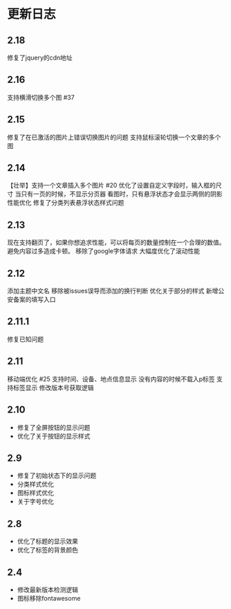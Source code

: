 # 更新日志

## 2.18
修复了jquery的cdn地址

## 2.16
支持横滑切换多个图 #37

## 2.15
修复了在已激活的图片上错误切换图片的问题
支持鼠标滚轮切换一个文章的多个图

## 2.14
【壮举】支持一个文章插入多个图片 #20
优化了设置自定义字段时，输入框的尺寸
当只有一页的时候，不显示分页器
看图时，只有悬浮状态才会显示两侧的阴影
性能优化
修复了分类列表悬浮状态样式问题

## 2.13
现在支持翻页了，如果你想追求性能，可以将每页的数量控制在一个合理的数值。避免内容过多造成卡顿。
移除了google字体请求
大幅度优化了滚动性能

## 2.12
添加主题中文名
移除被issues误导而添加的换行判断
优化关于部分的样式
新增公安备案的填写入口

## 2.11.1

修复已知问题

## 2.11
移动端优化 #25
支持时间、设备、地点信息显示
没有内容的时候不载入p标签
支持标签显示
修改版本号获取逻辑

## 2.10
- 修复了全屏按钮的显示问题
- 优化了关于按钮的显示样式

## 2.9

- 修复了初始状态下的显示问题
- 分类样式优化
- 图标样式优化
- 关于字号优化

## 2.8

- 优化了标题的显示效果
- 优化了标签的背景颜色

## 2.4

- 修改最新版本检测逻辑
- 图标移除fontawesome